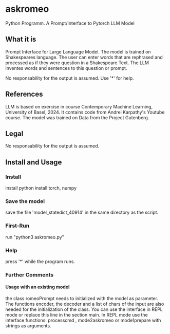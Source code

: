# askromeo
Python Programm. A Prompt/Interface to Pytorch LLM Model

## What it is

Prompt Interface for Large Language Model. The model is trained on Shakespeares language. The user can enter words that are rephrased and processed as if they were question in a Shakespeare Text. 
The LLM inventes words and sentences to this question or prompt.

No responsability for the output is assumed.
Use '*' for help.

## References
LLM is based on exercise in course Contemporary Machine Learning, University of Basel, 2024. It contains code from Andrei Karpathy's Youtube course. The model was trained on Data from the Project Gutenberg.

## Legal
No responsability for the output is assumed.

## Install and Usage

### Install
install python
install torch, numpy
### Save the model
save the file 'model_statedict_40914' in the same directory as the script.

### First-Run
run "python3 askromeo.py"

### Help
press '*' while the program runs.

### Further Comments
#### Usage with an existing model
the class romeoPrompt needs to initialized with the model as parameter. The functions encoder, the decoder and a list of chars of the input are also needed for the initialization of the class.
You can use the interface in REPL mode or replace this line in the section main.
In REPL mode use the interface functions: processcmd , mode2askromeo or mode1prepare with strings as arguments.

